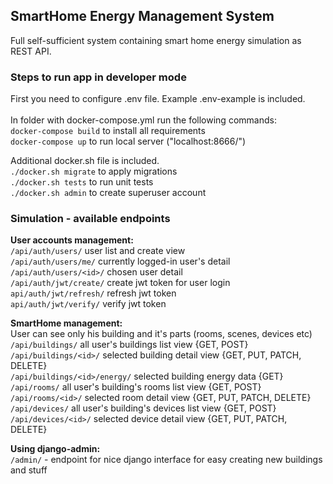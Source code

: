 ## SmartHome Energy Management System
Full self-sufficient system containing smart home energy simulation as REST API. <br>

### Steps to run app in developer mode

First you need to configure .env file. Example .env-example is included. <br>
<br>
In folder with docker-compose.yml run the following commands: <br>
`docker-compose build` to install all requirements <br>
`docker-compose up` to run local server ("localhost:8666/") <br>

Additional docker.sh file is included. <br>
`./docker.sh migrate` to apply migrations <br>
`./docker.sh tests` to run unit tests <br>
`./docker.sh admin` to create superuser account <br>


### Simulation - available endpoints

**User accounts management:** <br>
`/api/auth/users/` user list and create view <br>
`/api/auth/users/me/` currently logged-in user's detail <br>
`/api/auth/users/<id>/` chosen user detail <br>
`/api/auth/jwt/create/` create jwt token for user login <br>
`api/auth/jwt/refresh/` refresh jwt token <br>
`api/auth/jwt/verify/` verify jwt token <br>

**SmartHome management:** <br>
User can see only his building and it's parts (rooms, scenes, devices etc) <br>
`/api/buildings/` all user's buildings list view {GET, POST} <br>
`/api/buildings/<id>/` selected building detail view {GET, PUT, PATCH, DELETE} <br>
`/api/buildings/<id>/energy/` selected building energy data {GET} <br>
`/api/rooms/` all user's building's rooms list view {GET, POST} <br>
`/api/rooms/<id>/` selected room detail view {GET, PUT, PATCH, DELETE} <br>
`/api/devices/` all user's building's devices list view {GET, POST} <br>
`/api/devices/<id>/` selected device detail view {GET, PUT, PATCH, DELETE} <br>

**Using django-admin:**<br>
`/admin/` - endpoint for nice django interface for easy creating new buildings and stuff <br>

